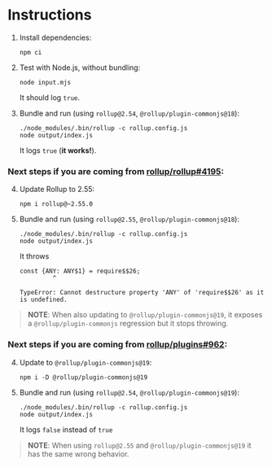 # Instructions

1. Install dependencies:
   ```
   npm ci
   ```

2. Test with Node.js, without bundling:
   ```
   node input.mjs
   ```
   It should log `true`.

3. Bundle and run (using `rollup@2.54`, `@rollup/plugin-commonjs@18`):
   ```
   ./node_modules/.bin/rollup -c rollup.config.js
   node output/index.js
   ```
   It logs `true` (**it works!**).

### Next steps if you are coming from [rollup/rollup#4195](https://github.com/rollup/rollup/issues/4195):

4. Update Rollup to 2.55:
   ```
   npm i rollup@~2.55.0
   ```

5. Bundle and run (using `rollup@2.55`, `@rollup/plugin-commonjs@18`):
   ```
   ./node_modules/.bin/rollup -c rollup.config.js
   node output/index.js
   ```

   It throws
   ```
   const {ANY: ANY$1} = require$$26;
            ^

   TypeError: Cannot destructure property 'ANY' of 'require$$26' as it is undefined.
   ```

> **NOTE**: When also updating to `@rollup/plugin-commonjs@19`, it exposes a `@rollup/plugin-commonjs` regression but it stops throwing.

### Next steps if you are coming from [rollup/plugins#962](https://github.com/rollup/plugins/issues/962):

4. Update to `@rollup/plugin-commonjs@19`:
   ```
   npm i -D @rollup/plugin-commonjs@19
   ```

5. Bundle and run (using `rollup@2.54`, `@rollup/plugin-commonjs@19`):
   ```
   ./node_modules/.bin/rollup -c rollup.config.js
   node output/index.js
   ```
   It logs `false` instead of `true`

> **NOTE**: When using `rollup@2.55` and `@rollup/plugin-commonjs@19` it has the same wrong behavior.